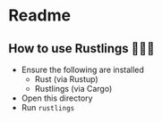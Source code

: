 # Readme
## How to use Rustlings 🦀🗿🚀
- Ensure the following are installed
   - Rust (via Rustup)
   - Rustlings (via Cargo)
- Open this directory
- Run `rustlings`
